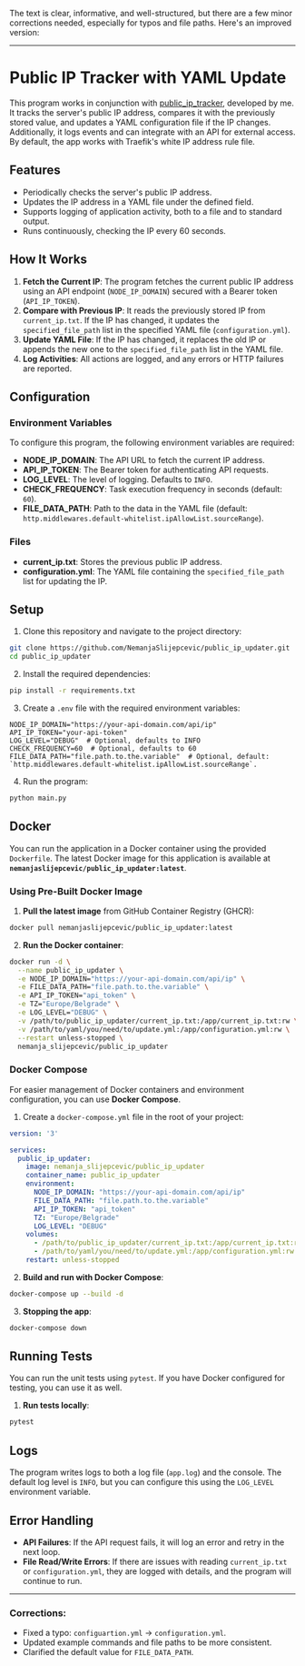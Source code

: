 The text is clear, informative, and well-structured, but there are a few minor corrections needed, especially for typos and file paths. Here's an improved version:

---

# Public IP Tracker with YAML Update

This program works in conjunction with [public_ip_tracker](https://github.com/NemanjaSlijepcevic/public_ip_tracker), developed by me. It tracks the server's public IP address, compares it with the previously stored value, and updates a YAML configuration file if the IP changes. Additionally, it logs events and can integrate with an API for external access. By default, the app works with Traefik's white IP address rule file.

## Features

- Periodically checks the server's public IP address.
- Updates the IP address in a YAML file under the defined field.
- Supports logging of application activity, both to a file and to standard output.
- Runs continuously, checking the IP every 60 seconds.

## How It Works

1. **Fetch the Current IP**: The program fetches the current public IP address using an API endpoint (`NODE_IP_DOMAIN`) secured with a Bearer token (`API_IP_TOKEN`).
2. **Compare with Previous IP**: It reads the previously stored IP from `current_ip.txt`. If the IP has changed, it updates the `specified_file_path` list in the specified YAML file (`configuration.yml`).
3. **Update YAML File**: If the IP has changed, it replaces the old IP or appends the new one to the `specified_file_path` list in the YAML file.
4. **Log Activities**: All actions are logged, and any errors or HTTP failures are reported.

## Configuration

### Environment Variables

To configure this program, the following environment variables are required:

- **NODE_IP_DOMAIN**: The API URL to fetch the current IP address.
- **API_IP_TOKEN**: The Bearer token for authenticating API requests.
- **LOG_LEVEL**: The level of logging. Defaults to `INFO`.
- **CHECK_FREQUENCY**: Task execution frequency in seconds (default: `60`).
- **FILE_DATA_PATH**: Path to the data in the YAML file (default: `http.middlewares.default-whitelist.ipAllowList.sourceRange`).

### Files

- **current_ip.txt**: Stores the previous public IP address.
- **configuration.yml**: The YAML file containing the `specified_file_path` list for updating the IP.

## Setup

1. Clone this repository and navigate to the project directory:

```bash
git clone https://github.com/NemanjaSlijepcevic/public_ip_updater.git
cd public_ip_updater
```

2. Install the required dependencies:

```bash
pip install -r requirements.txt
```

3. Create a `.env` file with the required environment variables:

```env
NODE_IP_DOMAIN="https://your-api-domain.com/api/ip"
API_IP_TOKEN="your-api-token"
LOG_LEVEL="DEBUG"  # Optional, defaults to INFO
CHECK_FREQUENCY=60  # Optional, defaults to 60
FILE_DATA_PATH="file.path.to.the.variable"  # Optional, default: `http.middlewares.default-whitelist.ipAllowList.sourceRange`.
```

4. Run the program:

```bash
python main.py
```

## Docker

You can run the application in a Docker container using the provided `Dockerfile`. The latest Docker image for this application is available at **`nemanjaslijepcevic/public_ip_updater:latest`**.

### Using Pre-Built Docker Image

1. **Pull the latest image** from GitHub Container Registry (GHCR):

```bash
docker pull nemanjaslijepcevic/public_ip_updater:latest
```

2. **Run the Docker container**:

```bash
docker run -d \
  --name public_ip_updater \
  -e NODE_IP_DOMAIN="https://your-api-domain.com/api/ip" \
  -e FILE_DATA_PATH="file.path.to.the.variable" \
  -e API_IP_TOKEN="api_token" \
  -e TZ="Europe/Belgrade" \
  -e LOG_LEVEL="DEBUG" \
  -v /path/to/public_ip_updater/current_ip.txt:/app/current_ip.txt:rw \
  -v /path/to/yaml/you/need/to/update.yml:/app/configuration.yml:rw \
  --restart unless-stopped \
  nemanja_slijepcevic/public_ip_updater
```

### Docker Compose

For easier management of Docker containers and environment configuration, you can use **Docker Compose**.

1. Create a `docker-compose.yml` file in the root of your project:

```yaml
version: '3'

services:
  public_ip_updater:
    image: nemanja_slijepcevic/public_ip_updater
    container_name: public_ip_updater
    environment:
      NODE_IP_DOMAIN: "https://your-api-domain.com/api/ip"
      FILE_DATA_PATH: "file.path.to.the.variable"
      API_IP_TOKEN: "api_token"
      TZ: "Europe/Belgrade"
      LOG_LEVEL: "DEBUG"
    volumes:
      - /path/to/public_ip_updater/current_ip.txt:/app/current_ip.txt:rw
      - /path/to/yaml/you/need/to/update.yml:/app/configuration.yml:rw
    restart: unless-stopped
```

2. **Build and run with Docker Compose**:

```bash
docker-compose up --build -d
```

3. **Stopping the app**:

```bash
docker-compose down
```

## Running Tests

You can run the unit tests using `pytest`. If you have Docker configured for testing, you can use it as well.

1. **Run tests locally**:

```bash
pytest
```

## Logs

The program writes logs to both a log file (`app.log`) and the console. The default log level is `INFO`, but you can configure this using the `LOG_LEVEL` environment variable.

## Error Handling

- **API Failures**: If the API request fails, it will log an error and retry in the next loop.
- **File Read/Write Errors**: If there are issues with reading `current_ip.txt` or `configuration.yml`, they are logged with details, and the program will continue to run.

---

### Corrections:
- Fixed a typo: `configuartion.yml` → `configuration.yml`.
- Updated example commands and file paths to be more consistent.
- Clarified the default value for `FILE_DATA_PATH`.
